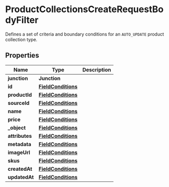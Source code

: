 

# ProductCollectionsCreateRequestBodyFilter

Defines a set of criteria and boundary conditions for an `AUTO_UPDATE` product collection type.

## Properties

| Name | Type | Description |
|------------ | ------------- | ------------- |
|**junction** | **Junction** |  |
|**id** | [**FieldConditions**](FieldConditions.md) |  |
|**productId** | [**FieldConditions**](FieldConditions.md) |  |
|**sourceId** | [**FieldConditions**](FieldConditions.md) |  |
|**name** | [**FieldConditions**](FieldConditions.md) |  |
|**price** | [**FieldConditions**](FieldConditions.md) |  |
|**_object** | [**FieldConditions**](FieldConditions.md) |  |
|**attributes** | [**FieldConditions**](FieldConditions.md) |  |
|**metadata** | [**FieldConditions**](FieldConditions.md) |  |
|**imageUrl** | [**FieldConditions**](FieldConditions.md) |  |
|**skus** | [**FieldConditions**](FieldConditions.md) |  |
|**createdAt** | [**FieldConditions**](FieldConditions.md) |  |
|**updatedAt** | [**FieldConditions**](FieldConditions.md) |  |



